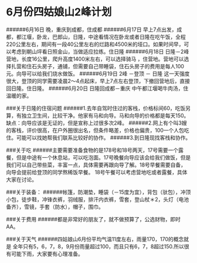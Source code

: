 # 6月份四姑娘山2峰计划

######6月16日 晚，重庆到成都，住成都
######6月17日 早上7点出发，成都，都江堰，卧龙，巴郎山，日隆，中途看情况在卧龙或者日隆在吃午饭，全程220公里左右，期间有一段40公里左右的烂路和4500米的垭口。如果时间早，可以考虑到朝山坪看日照金山，当做适应拉练。住日隆
######6月18日 日隆－2峰营地，长度16公里，爬升高度1400米左右，可以选择骑马 ，住营地。营地可以选择扎营和住石头房子，通铺，但需要自己带睡袋，住石头房子的费用是每人100元。向导可以给我们烧水做饭。
######6月19日 2峰 －登顶 － 日隆 这一天强度很大，登顶的同学需要凌晨2～4点起床，早上7点左右登顶，下撤回营地后，直接回日隆。住日隆。
######6月20日 日隆回成都－重庆 中午都江堰喝牛肉汤，住温暖的家。

###关于日隆的住宿问题
######1.去年自驾时住过的客栈，价格标间60，吃饭另算，有独立卫生间，比较干净。他家有马和向导。马和向导的价格都是每天150。 
缺点：向导应该是无证的，但是宣称上过很多次2峰。
######2.网上有个叫3嫂的客栈，评价很高，在户外圈很出名，但条件略差，价格也偏贵，100一个人包吃住。可能可以找她帮我们联系比较好的协作。
######3.到日隆现找客栈和协作。

###关于吃
######主要需要准备食物的是178号和18号两天，17号需要一个露餐，但是中途有一个休息站，可以吃泡面。17号晚餐向导应该会给我们做饭，但是我们可以自己带些菜，丰富一点，具体需要再跟向导了解。18号早餐需要自备，向导会提前给登顶的同学熬稀饭早餐。 18号午餐可以考虑营地吃或者露餐，具体大家在讨论。

###关于装备：
######帐篷，防潮垫，睡袋（－15度为宜），背包（驮包），冲顶小包，徒步鞋，冲锋衣裤，羽绒服，排汗内衣裤，雪套，登山杖＊2，头灯（电池备齐），雪镜，手套（防水），帽子，围巾。

###关于费用
######都是非常好的朋友了，就不做预算了，公选财物，即时AA。

###关于天气
######四姑娘山6月份平均气温11度左右，雨量170，170的概念就是 全年只有5，6，7，8，9月份雨量超过100，而且只有6，7，8超过150.所以很有可能下雨，大家要有心理准备。
